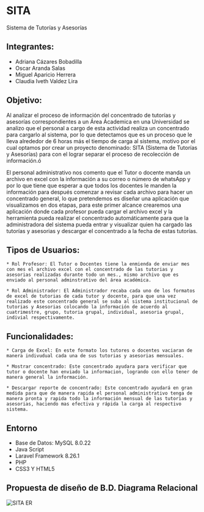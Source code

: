 # SITA
Sistema de Tutorías y Asesorías


## Integrantes:
- Adriana Cázares Bobadilla
- Oscar Aranda Salas
- Miguel Aparicio Herrera
- Claudia Iveth Valdez Lira

 
## Objetivo:
	
Al analizar el proceso de información del concentrado de tutorías y asesorías correspondientes a un Área Ácademica en una Universidad se analizo que el personal a cargo de esta actividad realiza un concentrado para cargarlo al sistema, por lo que detectamos que es un proceso que le lleva alrededor de 6 horas más el tiempo de carga al sistema, motivo por el cual optamos por crear un proyecto denominado: SITA (Sistema de Tutorías y Asesorías) para con el lograr separar el proceso de recolección de información.ó

El personal administrativo nos comento que el Tutor o docente manda un archivo en excel con la información a su correo o número de whatsApp y por lo que tiene que esperar a que todos los docentes le manden la información para después comenzar a revisar cada archivo para hacer un concentrado general, lo que pretendemos es diseñar una aplicación que visualizamos en dos etapas, para este primer alcance crearemos una aplicación donde cada profesor pueda cargar el archivo excel y la herramienta pueda realizar el concentrado automáticamente para que la administradora del sistema pueda entrar y visualizar quien ha cargado las tutorías y asesorias y descargar el concentrado a la fecha de estas tutorías.

## Tipos de Usuarios:
	* Rol Profesor: El Tutor o Docentes tiene la enmienda de enviar mes con mes el archivo excel con el concentrado de las tutorias y asesorias realizadas durante todo un mes., mismo archivo que es enviado al personal adminstrativo del área académica.
	
	* Rol Administrador: El Administrador recaba cada uno de los formatos de excel de tutorias de cada tutor y docente, para que una vez realizado este concentrado general se suba al sistema institucional de tutorias y Asesorias colocando la información de acuerdo al cuatrimestre, grupo, tutoria grupal, individual, asesoria grupal, indivial respectivamente.


## Funcionalidades:
	* Carga de Excel: En este formato los tutores o docentes vaciaran de manera indivudual cada una de sus tutorias y asesorias mensuales.

	* Mostrar concentrado: Este concentrado ayudara para verificar que tutor o docente han enviado la informacion, logrando con ello tener de manera general la información.

	* Descargar reporte de concentrado: Este concentrado ayudará en gran medida para que de manera rapida el personal administrativo tenga de manera pronta y rapida todo la información mensual de las tutorias y asesorias, haciendo mas efectiva y rápida la carga al respectivo sistema.
	
	
## Entorno
*  Base de Datos: MySQL 8.0.22
*  Java Script
*  Laravel Framework 8.26.1
*  PHP
*  CSS3 Y HTML5


##  Propuesta de diseño de B.D. Diagrama Relacional

![SITA ER](https://user-images.githubusercontent.com/74787664/108663311-e3755a00-7495-11eb-8091-996b8413d86b.png)
